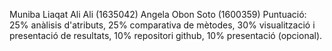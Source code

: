 Muniba Liaqat Ali Ali (1635042)
Angela Obon Soto (1600359)
Puntuació: 25% anàlisis d'atributs, 25% comparativa de mètodes, 30% visualització i presentació
de resultats, 10% repositori github, 10% presentació (opcional).

